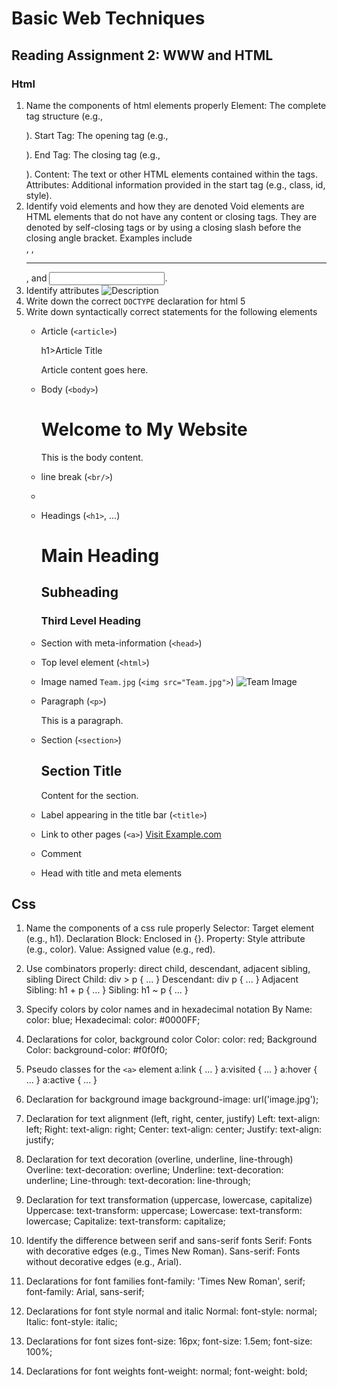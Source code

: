 # Basic Web Techniques

## Reading Assignment 2: WWW and HTML

### Html

1. Name the components of html elements properly
   Element: The complete tag structure (e.g., <p>).
   Start Tag: The opening tag (e.g., <p>).
   End Tag: The closing tag (e.g., </p>).
   Content: The text or other HTML elements contained within the tags.
   Attributes: Additional information provided in the start tag (e.g., class, id, style).
2. Identify void elements and how they are denoted
   Void elements are HTML elements that do not have any content or closing tags. 
   They are denoted by self-closing tags or by using a closing slash before the closing angle bracket.
   Examples include <br />, <img />, <hr />, and <input />.
3. Identify attributes
   <img src="image.jpg" alt="Description">
4. Write down the correct ``DOCTYPE`` declaration for html 5
   <!DOCTYPE html>
5. Write down syntactically correct statements for the following elements
   - Article (``<article>``)
     <article>
       h1>Article Title</h1>
       <p>Article content goes here.</p>
     </article>

   - Body (``<body>``)
     <body>
       <h1>Welcome to My Website</h1>
       <p>This is the body content.</p>
     </body>

   - line break (``<br/>``)
     <br />
   - 
   - Headings (``<h1>``, ...)
     <h1>Main Heading</h1>
     <h2>Subheading</h2>
     <h3>Third Level Heading</h3>

   - Section with meta-information (``<head>``)
     <head>
       <title>Page Title</title>
       <meta charset="UTF-8">
     </head>

   - Top level element (``<html>``)
     <html lang="en">
       <head>
          <title>My HTML5 Document</title>
       </head>
      <body>
        <!-- Body content here -->
      </body>
     </html>

   - Image named ``Team.jpg`` (``<img src="Team.jpg">``)
     <img src="Team.jpg" alt="Team Image">

   - Paragraph (``<p>``)
     <p>This is a paragraph.</p>

   - Section (``<section>``)
     <section>
      <h2>Section Title</h2>
      <p>Content for the section.</p>
     </section>

   - Label appearing in the title bar (``<title>``)
     <title>Page Title</title>

   - Link to other pages (``<a>``)
     <a href="https://example.com">Visit Example.com</a>

   - Comment
     <!-- This is a comment -->

   - Head with title and meta elements
     <head>
       <title>My Page</title>
       <meta charset="UTF-8">
     </head>


## Css

1. Name the components of a css rule properly
   Selector: Target element (e.g., h1).
   Declaration Block: Enclosed in {}.
   Property: Style attribute (e.g., color).
   Value: Assigned value (e.g., red).

2. Use combinators properly: direct child, descendant, adjacent sibling, sibling
   Direct Child: div > p { ... }
   Descendant: div p { ... }
   Adjacent Sibling: h1 + p { ... }
   Sibling: h1 ~ p { ... }

3. Specify colors by color names and in hexadecimal notation
   By Name: color: blue;
   Hexadecimal: color: #0000FF;

4. Declarations for color, background color
   Color: color: red;
   Background Color: background-color: #f0f0f0;

5. Pseudo classes for the ``<a>`` element
   a:link { ... }
   a:visited { ... }
   a:hover { ... }
   a:active { ... }

6. Declaration for background image
   background-image: url('image.jpg');

7. Declaration for text alignment (left, right, center, justify)
   Left: text-align: left;
   Right: text-align: right;
   Center: text-align: center;
   Justify: text-align: justify;

8. Declaration for text decoration (overline, underline, line-through)
   Overline: text-decoration: overline;
   Underline: text-decoration: underline;
   Line-through: text-decoration: line-through;

9. Declaration for text transformation (uppercase, lowercase, capitalize)
   Uppercase: text-transform: uppercase;
   Lowercase: text-transform: lowercase;
   Capitalize: text-transform: capitalize;

10. Identify the difference between serif and sans-serif fonts
    Serif: Fonts with decorative edges (e.g., Times New Roman).
    Sans-serif: Fonts without decorative edges (e.g., Arial).

11. Declarations for font families
    font-family: 'Times New Roman', serif;
    font-family: Arial, sans-serif;

12. Declarations for font style normal and italic
    Normal: font-style: normal;
    Italic: font-style: italic;

13. Declarations for font sizes
    font-size: 16px;
    font-size: 1.5em;
    font-size: 100%;

14. Declarations for font weights
    font-weight: normal;
    font-weight: bold;
